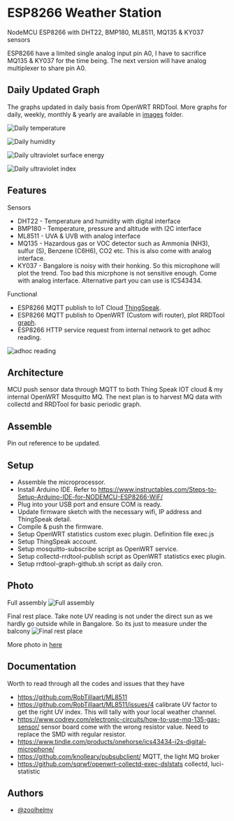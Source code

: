 
# ESP8266 Weather Station

NodeMCU ESP8266 with DHT22, BMP180, ML8511, MQ135 & KY037 sensors

ESP8266 have a limited single analog input pin A0, I have to sacrifice MQ135 & KY037 for the time being. The next version will have analog multiplexer to share pin A0.

## Daily Updated Graph

The graphs updated in daily basis from OpenWRT RRDTool. More graphs for daily, weekly, monthly & yearly are available in [images](https://github.com/zoolhelmy/ESP8266-Weather-Station/tree/main/images/graph) folder.

![Daily temperature](https://github.com/zoolhelmy/ESP8266-Weather-Station/blob/main/images/graph/temperature-day.png?raw=true)

![Daily humidity](https://github.com/zoolhelmy/ESP8266-Weather-Station/blob/main/images/graph/humidity-day.png?raw=true)

![Daily ultraviolet surface energy](https://github.com/zoolhelmy/ESP8266-Weather-Station/blob/main/images/graph/uv-day.png?raw=true)

![Daily ultraviolet index](https://github.com/zoolhelmy/ESP8266-Weather-Station/blob/main/images/graph/duv-day.png?raw=true)

## Features

Sensors
- DHT22 - Temperature and humidity with digital interface
- BMP180 - Temperature, pressure and altitude with I2C interface
- ML8511 - UVA & UVB with analog interface
- MQ135 - Hazardous gas or VOC detector such as Ammonia (NH3), sulfur (S), Benzene (C6H6), CO2 etc. This is also come with analog interface.
- KY037 - Bangalore is noisy with their honking. So this microphone will plot the trend. Too bad this micrphone is not sensitive enough. Come with analog interface. Alternative part you can use is ICS43434.

Functional
- ESP8266 MQTT publish to IoT Cloud [ThingSpeak](https://thingspeak.com/channels/1927021).
- ESP8266 MQTT publish to OpenWRT (Custom wifi router), plot RRDTool [graph](https://github.com/zoolhelmy/ESP8266-Weather-Station/tree/main/images/graph).
- ESP8266 HTTP service request from internal network to get adhoc reading.

![adhoc reading](https://github.com/zoolhelmy/ESP8266-Weather-Station/blob/main/images/photo/Mobile_HTTP.jpg?raw=true)

## Architecture

MCU push sensor data through MQTT to both Thing Speak IOT cloud & my internal OpenWRT Mosquitto MQ. The next plan is to harvest MQ data with collectd and RRDTool for basic periodic graph.

## Assemble

Pin out reference to be updated.

## Setup

- Assemble the microprocessor.
- Install Arduino IDE. Refer to https://www.instructables.com/Steps-to-Setup-Arduino-IDE-for-NODEMCU-ESP8266-WiF/
- Plug into your USB port and ensure COM is ready.
- Update firmware sketch with the necessary wifi, IP address and ThingSpeak detail.
- Compile & push the firmware.
- Setup OpenWRT statistics custom exec plugin. Definition file exec.js
- Setup ThingSpeak account.
- Setup mosquitto-subscribe script as OpenWRT service.
- Setup collectd-rrdtool-publish script as OpenWRT statistics exec plugin.
- Setup rrdtool-graph-github.sh script as daily cron.

## Photo

Full assembly 
![Full assembly](https://github.com/zoolhelmy/ESP8266-Weather-Station/blob/main/images/photo/ESP8266_full_assembly.jpg?raw=true)

Final rest place. Take note UV reading is not under the direct sun as we hardly go outside while in Bangalore. So its just to measure under the balcony
![Final rest place](https://github.com/zoolhelmy/ESP8266-Weather-Station/blob/main/images/photo/ESP8266_final_rest_place.jpg?raw=true)

More photo in [here](https://github.com/zoolhelmy/ESP8266-Weather-Station/tree/main/images/graph)

## Documentation

Worth to read through all the codes and issues that they have
- https://github.com/RobTillaart/ML8511
- https://github.com/RobTillaart/ML8511/issues/4 calibrate UV factor to get the right UV index. This will tally with your local weather channel.
- https://www.codrey.com/electronic-circuits/how-to-use-mq-135-gas-sensor/ sensor board come with the wrong resistor value. Need to replace the SMD with regular resistor.
- https://www.tindie.com/products/onehorse/ics43434-i2s-digital-microphone/
- https://github.com/knolleary/pubsubclient/ MQTT, the light MQ broker
- https://github.com/sqrwf/openwrt-collectd-exec-dslstats collectd, luci-statistic

## Authors

- [@zoolhelmy](https://www.linkedin.com/in/zoolhelmy/)

